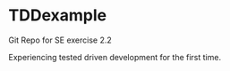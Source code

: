 # TDDexample
Git Repo for SE exercise 2.2 

Experiencing tested driven development for the first time.
